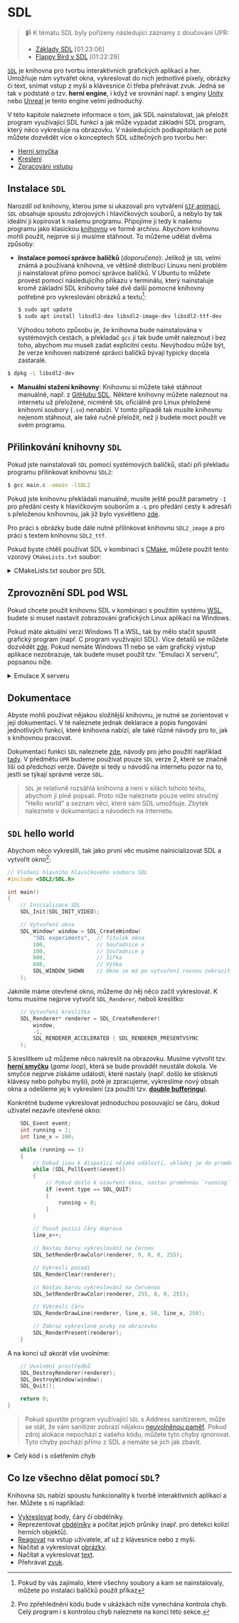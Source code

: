 # SDL
> 📹 K tématu SDL byly pořízeny následující záznamy z doučování UPR:
> - [Základy SDL](https://www.youtube.com/watch?v=jUktXOH5o1I) \[01:23:06]
> - [Flappy Bird v SDL](https://www.youtube.com/watch?v=umuMcTKhm0w) \[01:22:29]

[`SDL`](https://www.libsdl.org/) je knihovna pro tvorbu interaktivních grafických aplikací a her.
Umožňuje nám vytvářet okna, vykreslovat do nich jednotlivé pixely, obrázky či text, snímat vstup z
myši a klávesnice či třeba přehrávat zvuk. Jedná se tak v podstatě o tzv. **herní engine**, i když
ve srovnání např. s enginy [Unity](https://unity.com/) nebo [Unreal](https://www.unrealengine.com/)
je tento engine velmi jednoduchý.

V této kapitole naleznete informace o tom, jak SDL nainstalovat, jak přeložit program využívající SDL funkcí
a jak může vypadat základní SDL program, který něco vykresluje na obrazovku. V následujících podkapitolách se poté můžete
dozvědět více o konceptech SDL užitečných pro tvorbu her:

- [Herní smyčka](sdl/herni_smycka.md)
- [Kreslení](sdl/kresleni.md)
- [Zpracování vstupu](sdl/vstup.md)

## Instalace `SDL`
Narozdíl od knihovny, kterou jsme si ukazovali pro vytváření [`GIF` animací](gif.md), `SDL` obsahuje
spoustu zdrojových i hlavičkových souborů, a nebylo by tak ideální ji kopírovat k našemu programu.
Připojíme ji tedy k našemu programu jako klasickou
[knihovnu](../modularizace/knihovny.md#použití-knihoven-s-gcc) ve formě archivu. Abychom knihovnu
mohli použít, nejprve si ji musíme stáhnout. To můžeme udělat dvěma způsoby:
- **Instalace pomocí správce balíčků** (*doporučeno*): Jelikož je `SDL` velmi známá a používaná
knihovna, ve většině distribucí Linuxu není problém ji nainstalovat přímo pomocí správce balíčků.
V Ubuntu to můžete provést pomocí následujícího příkazu v terminálu, který nainstaluje kromě základní SDL knihovny
také dvě další pomocné knihovny potřebné pro vykreslování obrázků a textu[^1]:
    ```bash
    $ sudo apt update
    $ sudo apt install libsdl2-dev libsdl2-image-dev libsdl2-ttf-dev
    ```
    Výhodou tohoto způsobu je, že knihovna bude nainstalována v systémových cestách, a překladač `gcc` ji tak
    bude umět naleznout i bez toho, abychom mu museli zadat explicitní cestu. Nevýhodou může být, že verze
    knihoven nabízené správci balíčků bývají typicky docela zastaralé.

[^1]: Pokud by vás zajímalo, které všechny soubory a kam se nainstalovaly, můžete po instalaci balíčků
použít příkaz
```bash
$ dpkg -L libsdl2-dev
```

- **Manuální stažení knihovny**: Knihovnu si můžete také stáhnout manuálně, např. z
[GitHubu SDL](https://github.com/libsdl-org/SDL/releases/download/release-2.28.3/SDL2-2.28.3.zip). Některé knihovny
můžete naleznout na internetu už přeložené, nicméně `SDL` oficiálně pro Linux přeložené knihovní soubory (`.so`)
nenabízí. V tomto případě tak musíte knihovnu nejenom stáhnout, ale také ručně přeložit, než ji budete moct použít ve
svém programu.

## Přilinkování knihovny `SDL`
Pokud jste nainstalovali `SDL` pomocí systémových balíčků, stačí při překladu programu přilinkovat
knihovnu `SDL2`:
```bash
$ gcc main.c -omain -lSDL2
```
Pokud jste knihovnu překládali manuálně, musíte ještě použít parametry `-I` pro předání cesty k
hlavičkovým souborům a `-L` pro předání cesty k adresáři s přeloženou knihovnou, jak již bylo
vysvětleno [zde](../modularizace/knihovny.md#použití-knihoven-s-gcc).

Pro práci s obrázky bude dále nutné přilinkovat knihovnu `SDL2_image` a pro práci s textem knihovnu
`SDL2_ttf`.

Pokud byste chtěli používat SDL v kombinaci s [CMake](../automatizace_prekladu.md#cmake), můžete použít
tento vzorový `CMakeLists.txt` soubor:

<details>
<summary>CMakeLists.txt soubor pro SDL</summary>

```cmake
cmake_minimum_required(VERSION 3.18)

project(sdlapp)

find_package(SDL2 REQUIRED)

add_executable(main main.c)
target_link_libraries(main SDL2 SDL2_image SDL2_ttf)
```

</details>

## Zprovoznění SDL pod WSL
Pokud chcete použít knihovnu SDL v kombinaci s použitím systému [WSL](../../prostredi/linux/instalace.md),
budete si muset nastavit zobrazování grafických Linux aplikací na Windows.

Pokud máte aktuální verzi Windows 11 a WSL, tak by mělo stačit spustit grafický program (např. C program
využívající SDL). Více detailů se můžete dozvědět [zde](https://learn.microsoft.com/en-us/windows/wsl/tutorials/gui-apps).
Pokud nemáte Windows 11 nebo se vám grafický výstup aplikace nezobrazuje, tak budete muset použít tzv. "Emulaci X serveru",
popsanou níže.

<details>
<summary>Emulace X serveru</summary>

Jedním ze způsobů, který se na Linuxu používá pro vykreslování grafiky, je tzv.
[X server](https://en.wikipedia.org/wiki/X_Window_System). Funguje tak, že aplikace, které chtějí něco
vykreslit, komunikují s X serverem, který poté grafiku vykreslí v nějakém okně.

Aby toto fungovalo pod Windows, tak musíte na Windows spustit X server, ke kterému se poté připojí
klient (vaše C SDL aplikace) spuštěná pod systémem WSL.

Návod, jak tento X server na Windows nainstalovat, naleznete např. [zde](https://techcommunity.microsoft.com/t5/windows-dev-appconsult/running-wsl-gui-apps-on-windows-10/ba-p/1493242).

Zkrácená verze návodu:
1) Stáhněte a nainstalujte si program [VcXsrv](https://sourceforge.net/projects/vcxsrv/).
2) Zapněte na Windows program `XLaunch` a v nastavení zaškrtněte volbu `Disable access control`.

   Tento program musí běžet na pozadí, aby fungovalo spouštění grafických aplikací pod WSL (pokud
   restartujete počítač, budete ho muset spustit znovu).
3) Ve WSL terminálu poté musíte nastavit proměnnou prostředí `DISPLAY` na správnou hodnotu, aby
   spuštěný program komunikoval s X serverem spuštěným pod Windows. Dosáhnout toho můžete např. následujícím
   příkazem:
    ```console
    $ export DISPLAY="`grep nameserver /etc/resolv.conf | sed 's/nameserver //'`:0"
    ```
   Tento příkaz musíte spustit v terminálu, odkud budete vaši SDL aplikaci spouštět. Pokud spustíte
   nový terminál, musíte příkaz spustit znovu.
4) Dále by mělo stačit spustit SDL aplikaci a její grafický výstup by se měl objevit v novém okně
   pod Windows.
</details>

## Dokumentace
Abyste mohli používat nějakou složitější knihovnu, je nutné se zorientovat v její dokumentaci. V té
naleznete jednak deklarace a popis fungování jednotlivých funkcí, které knihovna nabízí, ale také
různé návody pro to, jak s knihovnou pracovat.

Dokumentaci funkcí `SDL` naleznete [zde](https://wiki.libsdl.org/APIByCategory), návody pro jeho
použití například [tady](https://www.willusher.io/pages/sdl2/). V předmětu `UPR` budeme používat
pouze `SDL` verze 2, které se značně liší od předchozí verze. Dávejte si tedy u návodů na internetu
pozor na to, jestli se týkají správné verze `SDL`.

> `SDL` je relativně rozsáhlá knihovna a není v silách tohoto textu, abychom ji plně popsali. Proto
> níže naleznete pouze velmi stručný "Hello world" a seznam věcí, které vám SDL umožňuje. Zbytek
> naleznete v dokumentaci a návodech na internetu.

## `SDL` hello world
Abychom něco vykreslili, tak jako první věc musíme nainicializovat SDL a vytvořit okno[^2]:

[^2]: Pro zpřehlednění kódu bude v ukázkách níže vynechána kontrola chyb. Celý program i s kontrolou
chyb naleznete na konci této sekce.

```c
// Vložení hlavního hlavičkového souboru SDL
#include <SDL2/SDL.h>

int main()
{
    // Inicializace SDL
    SDL_Init(SDL_INIT_VIDEO);

    // Vytvoření okna
    SDL_Window* window = SDL_CreateWindow(
        "SDL experiments",  // Titulek okna
        100,                // Souřadnice x
        100,                // Souřadnice y
        800,                // Šířka
        600,                // Výška
        SDL_WINDOW_SHOWN    // Okno se má po vytvoření rovnou zobrazit
    );
```
Jakmile máme otevřené okno, můžeme do něj něco začít vykreslovat. K tomu musíme nejprve vytvořit
`SDL_Renderer`, neboli kreslítko:
```c
    // Vytvoření kreslítka
    SDL_Renderer* renderer = SDL_CreateRenderer(
        window,
        -1,
        SDL_RENDERER_ACCELERATED | SDL_RENDERER_PRESENTVSYNC
    );
```

S kreslítkem už můžeme něco nakreslit na obrazovku. Musíme vytvořit tzv.
[**herní smyčku**](https://en.wikipedia.org/wiki/Video_game_programming#Game_structure) (*game
loop*), která se bude provádět neustále dokola. Ve smyčce nejprve získáme události, které nastaly
(např. došlo ke stisknutí klávesy nebo pohybu myši), poté je zpracujeme, vykreslíme nový obsah
okna a odešleme jej k vykreslení (za použití tzv.
[**double bufferingu**](https://en.wikipedia.org/wiki/Multiple_buffering#Double_buffering_in_computer_graphics)).

Konkrétně budeme vykreslovat jednoduchou posouvající se čáru, dokud uživatel nezavře otevřené okno:
```c
    SDL_Event event;
    int running = 1;
    int line_x = 100;

    while (running == 1)
    {
        // Dokud jsou k dispozici nějaké události, ukládej je do proměnné `event`
        while (SDL_PollEvent(&event))
        {
            // Pokud došlo k uzavření okna, nastav proměnnou `running` na `0`
            if (event.type == SDL_QUIT)
            {
                running = 0;
            }
        }

        // Posuň pozici čáry doprava
        line_x++;

        // Nastav barvu vykreslování na černou
        SDL_SetRenderDrawColor(renderer, 0, 0, 0, 255);

        // Vykresli pozadí
        SDL_RenderClear(renderer);

        // Nastav barvu vykreslování na červenou
        SDL_SetRenderDrawColor(renderer, 255, 0, 0, 255);

        // Vykresli čáru
        SDL_RenderDrawLine(renderer, line_x, 50, line_x, 250);

        // Zobraz vykreslené prvky na obrazovku
        SDL_RenderPresent(renderer);
    }
```
A na konci už akorát vše uvolníme:
```c
    // Uvolnění prostředků
    SDL_DestroyRenderer(renderer);
    SDL_DestroyWindow(window);
    SDL_Quit();

    return 0;
}
```

> Pokud spustíte program využívající `SDL` s Address sanitizerem, může se stát, že vám sanitizer
> zobrazí nějakou [neuvolněnou paměť](../../caste_chyby/pametove_chyby.md#memory-leak). Pokud zdroj
> alokace nepochází z vašeho kódu, můžete tyto chyby ignorovat. Tyto chyby pochází přímo z SDL a nemáte
> se jich jak zbavit.

<details>
<summary>Celý kód i s ošetřením chyb</summary>

```c
#include <SDL2/SDL.h>

int main()
{
    if (SDL_Init(SDL_INIT_VIDEO)) {
        fprintf(stderr, "SDL_Init Error: %s\n", SDL_GetError());
        return 1;
    }
    SDL_Window* window = SDL_CreateWindow("SDL experiments", 100, 100, 800, 600, SDL_WINDOW_SHOWN);
    if (!window) {
        fprintf(stderr, "SDL_CreateWindow Error: %s\n", SDL_GetError());
        SDL_Quit();
        return 1;
    }

    SDL_Renderer* renderer = SDL_CreateRenderer(window, -1, SDL_RENDERER_ACCELERATED | SDL_RENDERER_PRESENTVSYNC);
    if (!renderer) {
        SDL_DestroyWindow(window);
        fprintf(stderr, "SDL_CreateRenderer Error: %s", SDL_GetError());
        SDL_Quit();
        return 1;
    }

    int line_x = 100;

    SDL_Event event;
    int running = 1;

    while (running == 1)
    {
        while (SDL_PollEvent(&event))
        {
            if (event.type == SDL_QUIT)
            {
                running = 0;
            }
        }

        line_x++;
    
        SDL_SetRenderDrawColor(renderer, 0, 0, 0, 255); // Nastavení barvy na černou
        SDL_RenderClear(renderer);                      // Vykreslení pozadí

        SDL_SetRenderDrawColor(renderer, 255, 0, 0, 255); // Nastavení barvy na červenou
        SDL_RenderDrawLine(renderer, line_x, 50, line_x, 250); // Vykreslení čáry

        SDL_RenderPresent(renderer);  // Prezentace kreslítka
    }

    SDL_DestroyRenderer(renderer);
    SDL_DestroyWindow(window);
    SDL_Quit();

    return 0;
}
```
</details>

## Co lze všechno dělat pomocí `SDL`?
Knihovna `SDL` nabízí spoustu funkcionality k tvorbě interaktivních aplikací a her. Můžete s ní
například:
- [Vykreslovat](https://wiki.libsdl.org/CategoryRender) body, čáry či obdélníky.
- Reprezentovat [obdélníky](https://wiki.libsdl.org/CategoryRect) a počítat jejich průniky (např.
pro detekci kolizí herních objektů).
- [Reagovat](https://wiki.libsdl.org/CategoryEvents) na vstup uživatele, ať už z klávesnice nebo z myši.
- Načítat a vykreslovat [obrázky](https://wiki.libsdl.org/SDL_image/FrontPage).
- Načítat a vykreslovat [text](https://wiki.libsdl.org/SDL_ttf/FrontPage).
- Přehrávat [zvuk](https://wiki.libsdl.org/CategoryAudio).
